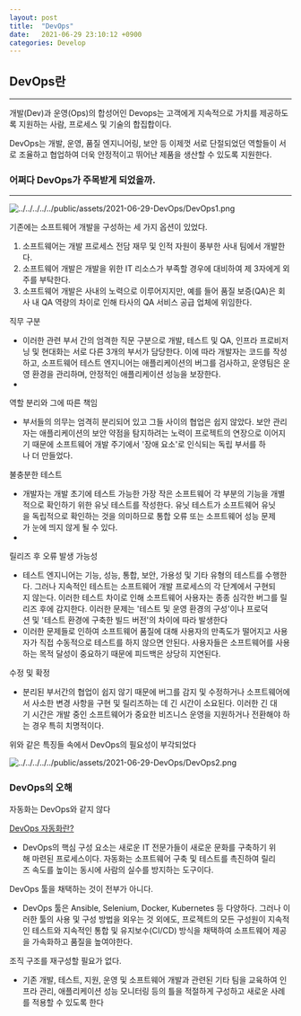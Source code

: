```yaml
---
layout: post
title:  "DevOps"
date:   2021-06-29 23:10:12 +0900
categories: Develop
---
```

## **DevOps란**

---

개발(Dev)과 운영(Ops)의 합성어인 Devops는 고객에게 지속적으로 가치를 제공하도록 지원하는 사람, 프로세스 및 기술의 합집합이다.

DevOps는 개발, 운영, 품질 엔지니어링, 보안 등 이제껏 서로 단절되었던 역할들이 서로 조율하고 협업하여 더욱 안정적이고 뛰어난 제품을 생산할 수 있도록 지원한다.

### **어쩌다 DevOps가 주목받게 되었을까.**

---

![../../../../../public/assets/2021-06-29-DevOps/DevOps1.png](../../../../../public/assets/2021-06-29-DevOps/DevOps1.png)

기존에는 소프트웨어 개발을 구성하는 세 가지 옵션이 있었다.

1. 소프트웨어는 개발 프로세스 전담 재무 및 인적 자원이 풍부한 사내 팀에서 개발한다.
2. 소프트웨어 개발은 개발을 위한 IT 리소스가 부족할 경우에 대비하여 제 3자에게 외주를 부탁한다.
3. 소프트웨어 개발은 사내의 노력으로 이루어지지만, 예를 들어 품질 보증(QA)은 회사 내 QA 역량의 차이로 인해 타사의 QA 서비스 공급 업체에 위임한다.

직무 구분

- 이러한 관련 부서 간의 엄격한 직문 구분으로 개발, 테스트 및 QA, 인프라 프로비저닝 및 현대화는 서로 다른 3개의 부서가 담당한다. 이에 따라 개발자는 코드를 작성하고, 소프트웨어 테스트 엔지니어는 애플리케이션의 버그를 검사하고, 운영팀은 운영 환경을 관리하며, 안정적인 애플리케이션 성능을 보장한다.
- 

역할 분리와 그에 따른 책임

- 부서들의 의무는 엄격히 분리되어 있고 그들 사이의 협업은 쉽지 않았다. 보안 관리자는 애플리케이션의 보안 약점을 탐지하려는 노력이 프로젝트의 연장으로 이어지기 때문에 소프트웨어 개발 주기에서 '장애 요소'로 인식되는 독립 부서를 하나 더 만들었다.

불충분한 테스트

- 개발자는 개발 초기에 테스트 가능한 가장 작은 소프트웨어 각 부분의 기능을 개별적으로 확인하기 위한 유닛 테스트를 작성한다. 유닛 테스트가 소프트웨어 유닛을 독립적으로 확인하는 것을 의미하므로 통합 오류 또는 소프트웨어 성능 문제가 눈에 띄지 않게 될 수 있다.
- 

릴리즈 후 오류 발생 가능성

- 테스트 엔지니어는 기능, 성능, 통합, 보안, 가용성 및 기타 유형의 테스트를 수행한다. 그러나 지속적인 테스트는 소프트웨어 개발 프로세스의 각 단계에서 구현되지 않는다. 이러한 테스트 차이로 인해 소프트웨어 사용자는 종종 심각한 버그를 릴리즈 후에 감지한다. 이러한 문제는 '테스트 및 운영 환경의 구성'이나 프로덕션 및 '테스트 환경에 구축한 빌드 버전'의 차이에 따라 발생한다
- 이러한 문제들로 인하여 소프트웨어 품질에 대해 사용자의 만족도가 떨어지고 사용자가 직접 수동적으로 테스트를 하지 않으면 안된다. 사용자들은 소프트웨어를 사용하는 목적 달성이 중요하기 때문에 피드백은 상당히 지연된다.

수정 및 확정

- 분리된 부서간의 협업이 쉽지 않기 때문에 버그를 감지 및 수정하거나 소프트웨어에서 사소한 변경 사항을 구현 및 릴리즈하는 데 긴 시간이 소요된다. 이러한 긴 대기 시간은 개발 중인 소프트웨어가 중요한 비즈니스 운영을 지원하거나 전환해야 하는 경우 특히 치명적이다.

위와 같은 특징들 속에서 DevOps의 필요성이 부각되었다

![../../../../../public/assets/2021-06-29-DevOps/DevOps2.png](../../../../../public/assets/2021-06-29-DevOps/DevOps2.png)

### **DevOps의 오해**

자동화는 DevOps와 같지 않다

[DevOps 자동화란?](https://www.redhat.com/ko/topics/automation/what-is-devops-automation)

- DevOps의 핵심 구성 요소는 새로운 IT 전문가들이 새로운 문화를 구축하기 위해 마련된 프로세스이다. 자동화는 소프트웨어 구축 및 테스트를 촉진하여 릴리즈 속도를 높이는 동시에 사람의 실수를 방지하는 도구이다.

DevOps 툴을 채택하는 것이 전부가 아니다.

- DevOps 툴은 Ansible, Selenium, Docker, Kubernetes 등 다양하다. 그러나 이러한 툴의 사용 및 구성 방법을 외우는 것 외에도, 프로젝트의 모든 구성원이 지속적인 테스트와 지속적인 통합 및 유지보수(CI/CD) 방식을 채택하여 소프트웨어 제공을 가속화하고 품질을 높여야한다.

조직 구조를 재구성할 필요가 없다.

- 기존 개발, 테스트, 지원, 운영 및 소프트웨어 개발과 관련된 기타 팀을 교육하여 인프라 관리, 애플리케이션 성능 모니터링 등의 틀을 적절하게 구성하고 새로운 사례를 적용할 수 있도록 한다